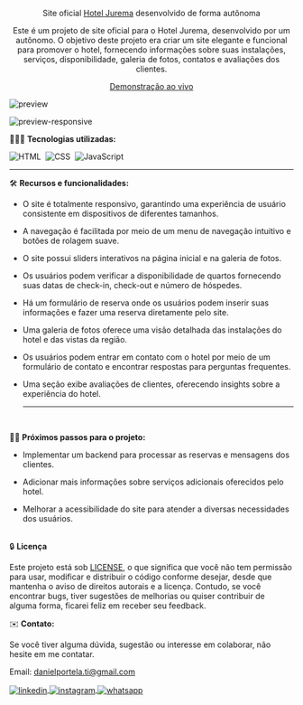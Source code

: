 <div align="center">

Site oficial <a href="https://juremahotel.netlify.app/">Hotel Jurema</a> desenvolvido de forma autônoma

<p>Este é um projeto de site oficial para o Hotel Jurema, desenvolvido por um autônomo. O objetivo deste projeto era criar um site elegante e funcional para promover o hotel, fornecendo informações sobre suas instalações, serviços, disponibilidade, galeria de fotos, contatos e avaliações dos clientes.</p>

<a href="https://juremahotel.netlify.app/">Demonstração ao vivo</a>
</div>

![preview](https://github.com/daniel-portela/Hotel-Jurema-website/assets/110783805/e294ab8c-f456-4492-8693-4c0eded93e8a)

![preview-responsive](https://github.com/daniel-portela/Hotel-Jurema-website/assets/110783805/5e196249-dbbe-44ae-a83e-0a08949b90c7)

👨🏼‍💻 <b>Tecnologias utilizadas:</b>

![HTML](https://img.shields.io/badge/-HTML-0D1117?style=for-the-badge&logo=html5&labelColor=0D1117)&nbsp;
![CSS](https://img.shields.io/badge/-CSS-0D1117?style=for-the-badge&logo=CSS3&logoColor=blue&labelColor=0D1117)&nbsp;
![JavaScript](https://img.shields.io/badge/-javascript-0D1117?style=for-the-badge&logo=javascript&logoColor=yellow&labelColor=0D1117)&nbsp;<hr>

🛠️ <b>Recursos e funcionalidades:</b>

- O site é totalmente responsivo, garantindo uma experiência de usuário consistente em dispositivos de diferentes tamanhos. 

- A navegação é facilitada por meio de um menu de navegação intuitivo e botões de rolagem suave. 

- O site possui sliders interativos na página inicial e na galeria de fotos. 

- Os usuários podem verificar a disponibilidade de quartos fornecendo suas datas de check-in, check-out e número de hóspedes.

- Há um formulário de reserva onde os usuários podem inserir suas informações e fazer uma reserva diretamente pelo site.
 
- Uma galeria de fotos oferece uma visão detalhada das instalações do hotel e das vistas da região.

- Os usuários podem entrar em contato com o hotel por meio de um formulário de contato e encontrar respostas para perguntas frequentes.

- Uma seção exibe avaliações de clientes, oferecendo insights sobre a experiência do hotel.<hr><br>

🕵🏻 <b>Próximos passos para o projeto:</b>

- Implementar um backend para processar as reservas e mensagens dos clientes.

- Adicionar mais informações sobre serviços adicionais oferecidos pelo hotel.

- Melhorar a acessibilidade do site para atender a diversas necessidades dos usuários.</br></br>

🔒 <b>Licença</b><BR>

Este projeto está sob [LICENSE](LICENSE), o que significa que você não tem permissão para usar, modificar e distribuir o código conforme desejar, desde que mantenha o aviso de direitos autorais e a licença. Contudo, se você encontrar bugs, tiver sugestões de melhorias ou quiser contribuir de alguma forma, ficarei feliz em receber seu feedback.

✉️ <b>Contato:</b>

Se você tiver alguma dúvida, sugestão ou interesse em colaborar, não hesite em me contatar.

Email: <a href="mailto:danielportela.ti@gmail.com">danielportela.ti@gmail.com</a> 

<a href="https://linkedin.com/in/danieportelati" target="_blank">
  <img align="center" src="https://img.shields.io/badge/ - LinkedIn-05122A?style=flat&logo=linkedin" alt="linkedin"/>
</a>
 <a href="https://instagram.com/danielportelati" target="_blank">
 <img align="center" src="https://img.shields.io/badge/ - Instagram-05122A?style=flat&logo=instagram" alt="instagram"/>
</a>
 <a href="https://wa.me/77999408643" target="_blank">
 <img align="center" src="https://img.shields.io/badge/-Whatsapp-05122A?style=flat&logo=whatsapp" alt="whatsapp"/>
</a>
